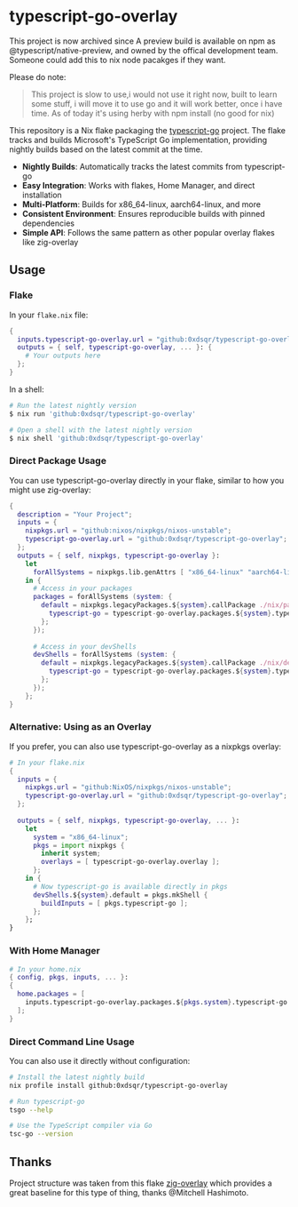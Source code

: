 # typescript-go-overlay

This project is now archived since A preview build is available on npm as @typescript/native-preview, and owned by the offical development team. Someone could add this to nix node pacakges if they want.

Please do note:

> This project is slow to use,i would not use it right now, built to learn some stuff, i will move it to use go and it will work better, once i have time. As of today it's using herby with npm install (no good for nix)

This repository is a Nix flake packaging the [typescript-go](https://github.com/microsoft/typescript-go) project. The flake tracks and builds Microsoft's TypeScript Go implementation, providing nightly builds based on the latest commit at the time.

* **Nightly Builds**: Automatically tracks the latest commits from typescript-go
* **Easy Integration**: Works with flakes, Home Manager, and direct installation
* **Multi-Platform**: Builds for x86_64-linux, aarch64-linux, and more
* **Consistent Environment**: Ensures reproducible builds with pinned dependencies
* **Simple API**: Follows the same pattern as other popular overlay flakes like zig-overlay

## Usage

### Flake

In your `flake.nix` file:

```nix
{
  inputs.typescript-go-overlay.url = "github:0xdsqr/typescript-go-overlay";
  outputs = { self, typescript-go-overlay, ... }: {
    # Your outputs here
  };
}
```

In a shell:

```sh
# Run the latest nightly version
$ nix run 'github:0xdsqr/typescript-go-overlay'

# Open a shell with the latest nightly version
$ nix shell 'github:0xdsqr/typescript-go-overlay'
```

### Direct Package Usage

You can use typescript-go-overlay directly in your flake, similar to how you might use zig-overlay:

```nix
{
  description = "Your Project";
  inputs = {
    nixpkgs.url = "github:nixos/nixpkgs/nixos-unstable";
    typescript-go-overlay.url = "github:0xdsqr/typescript-go-overlay";
  };
  outputs = { self, nixpkgs, typescript-go-overlay }: 
    let
      forAllSystems = nixpkgs.lib.genAttrs [ "x86_64-linux" "aarch64-linux" ];
    in {
      # Access in your packages
      packages = forAllSystems (system: {
        default = nixpkgs.legacyPackages.${system}.callPackage ./nix/package.nix {
          typescript-go = typescript-go-overlay.packages.${system}.typescript-go;
        };
      });
      
      # Access in your devShells
      devShells = forAllSystems (system: {
        default = nixpkgs.legacyPackages.${system}.callPackage ./nix/devShell.nix {
          typescript-go = typescript-go-overlay.packages.${system}.typescript-go;
        };
      });
    };
}
```

### Alternative: Using as an Overlay

If you prefer, you can also use typescript-go-overlay as a nixpkgs overlay:

```nix
# In your flake.nix
{
  inputs = {
    nixpkgs.url = "github:NixOS/nixpkgs/nixos-unstable";
    typescript-go-overlay.url = "github:0xdsqr/typescript-go-overlay";
  };
  
  outputs = { self, nixpkgs, typescript-go-overlay, ... }:
    let
      system = "x86_64-linux";
      pkgs = import nixpkgs {
        inherit system;
        overlays = [ typescript-go-overlay.overlay ];
      };
    in {
      # Now typescript-go is available directly in pkgs
      devShells.${system}.default = pkgs.mkShell {
        buildInputs = [ pkgs.typescript-go ];
      };
    };
}
```

### With Home Manager

```nix
# In your home.nix
{ config, pkgs, inputs, ... }:
{
  home.packages = [
    inputs.typescript-go-overlay.packages.${pkgs.system}.typescript-go
  ];
}
```

### Direct Command Line Usage

You can also use it directly without configuration:

```bash
# Install the latest nightly build
nix profile install github:0xdsqr/typescript-go-overlay

# Run typescript-go
tsgo --help

# Use the TypeScript compiler via Go
tsc-go --version
```

## Thanks

Project structure was taken from this flake [zig-overlay](https://github.com/mitchellh/zig-overlay/tree/main) which provides a great baseline for this type of thing, thanks @Mitchell Hashimoto.
